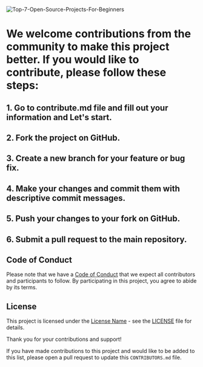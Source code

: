 
![Top-7-Open-Source-Projects-For-Beginners](https://github.com/JatinSainiOO7/Open-Source-Portfolio-Project/assets/146799729/a8f3592e-b202-4816-afbd-f09c9b6e4f42)


# We welcome contributions from the community to make this project better. If you would like to contribute, please follow these steps:

## 1. Go to contribute.md file and fill out your information and Let's start.
## 2. Fork the project on GitHub.
## 3. Create a new branch for your feature or bug fix.
## 4. Make your changes and commit them with descriptive commit messages.
## 5. Push your changes to your fork on GitHub.
## 6. Submit a pull request to the main repository.

## Code of Conduct

Please note that we have a [Code of Conduct](CODE_OF_CONDUCT.md) that we expect all contributors and participants to follow. By participating in this project, you agree to abide by its terms.

## License

This project is licensed under the [License Name](LICENSE) - see the [LICENSE](LICENSE) file for details.

Thank you for your contributions and support!

If you have made contributions to this project and would like to be added to this list, please open a pull request to update this `CONTRIBUTORS.md` file.
